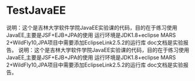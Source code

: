 # TestJavaEE
说明：这个是吉林大学软件学院JavaEE实验课的代码，目的在于练习使用JavaEE,主要是JSF+EJB+JPA的使用
运行环境是JDK1.8+eclipse MARS 2+WildFly10,JPA项目中需要添加EclipseLink2.5.2的运行库
doc文档是实验报告。
说明：这个是吉林大学软件学院JavaEE实验课的代码，目的在于练习使用JavaEE,主要是JSF+EJB+JPA的使用
运行环境是JDK1.8+eclipse MARS 2+WildFly10,JPA项目中需要添加EclipseLink2.5.2的运行库
doc文档是实验报告。
